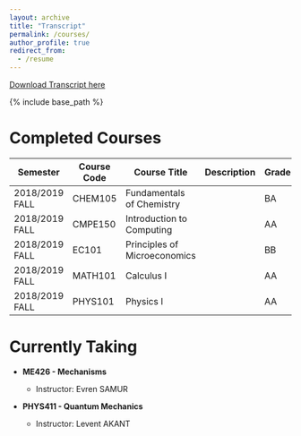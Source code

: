 ```yaml
---
layout: archive
title: "Transcript"
permalink: /courses/
author_profile: true
redirect_from:
  - /resume
---
```

[Download Transcript here](http://YigitElma.github.io/files/Transcript.pdf)

{% include base_path %}

Completed Courses
======
| Semester         | Course Code | Course Title  |   Description | Grade |
| ---------------- | ----------- | --------------|---------------|------ |
| 2018/2019 FALL   | CHEM105     | Fundamentals of Chemistry |   | BA    |
| 2018/2019 FALL   | CMPE150     | Introduction to Computing |   | AA    |
| 2018/2019 FALL   | EC101       | Principles of Microeconomics |   | BB    |
| 2018/2019 FALL   | MATH101     | Calculus I |   | AA    |
| 2018/2019 FALL   | PHYS101     | Physics I  |   | AA    |


Currently Taking
======
* **ME426   - Mechanisms**
  * Instructor: Evren SAMUR

* **PHYS411 - Quantum Mechanics**
  * Instructor: Levent AKANT
